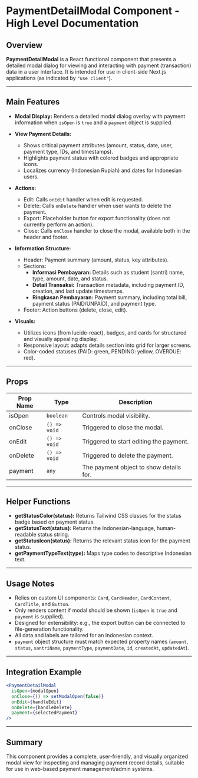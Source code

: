 # PaymentDetailModal Component - High Level Documentation

## Overview

**PaymentDetailModal** is a React functional component that presents a detailed modal dialog for viewing and interacting with payment (transaction) data in a user interface. It is intended for use in client-side Next.js applications (as indicated by `"use client"`).

---

## Main Features

- **Modal Display:**
  Renders a detailed modal dialog overlay with payment information when `isOpen` is `true` and a `payment` object is supplied.

- **View Payment Details:**
  - Shows critical payment attributes (amount, status, date, user, payment type, IDs, and timestamps).
  - Highlights payment status with colored badges and appropriate icons.
  - Localizes currency (Indonesian Rupiah) and dates for Indonesian users.

- **Actions:**
  - Edit: Calls `onEdit` handler when edit is requested.
  - Delete: Calls `onDelete` handler when user wants to delete the payment.
  - Export: Placeholder button for export functionality (does not currently perform an action).
  - Close: Calls `onClose` handler to close the modal, available both in the header and footer.

- **Information Structure:**
  - Header: Payment summary (amount, status, key attributes).
  - Sections:
    - **Informasi Pembayaran:** Details such as student (santri) name, type, amount, date, and status.
    - **Detail Transaksi:** Transaction metadata, including payment ID, creation, and last update timestamps.
    - **Ringkasan Pembayaran:** Payment summary, including total bill, payment status (PAID/UNPAID), and payment type.
  - Footer: Action buttons (delete, close, edit).

- **Visuals:**
  - Utilizes icons (from lucide-react), badges, and cards for structured and visually appealing display.
  - Responsive layout: adapts details section into grid for larger screens.
  - Color-coded statuses (PAID: green, PENDING: yellow, OVERDUE: red).

---

## Props

| Prop Name | Type         | Description                             |
| --------- | ------------ | --------------------------------------- |
| isOpen    | `boolean`    | Controls modal visibility.              |
| onClose   | `() => void` | Triggered to close the modal.           |
| onEdit    | `() => void` | Triggered to start editing the payment. |
| onDelete  | `() => void` | Triggered to delete the payment.        |
| payment   | `any`        | The payment object to show details for. |

---

## Helper Functions

- **getStatusColor(status):** Returns Tailwind CSS classes for the status badge based on payment status.
- **getStatusText(status):** Returns the Indonesian-language, human-readable status string.
- **getStatusIcon(status):** Returns the relevant status icon for the payment status.
- **getPaymentTypeText(type):** Maps type codes to descriptive Indonesian text.

---

## Usage Notes

- Relies on custom UI components: `Card`, `CardHeader`, `CardContent`, `CardTitle`, and `Button`.
- Only renders content if modal should be shown (`isOpen` is `true` and `payment` is supplied).
- Designed for extensibility: e.g., the export button can be connected to file-generation functionality.
- All data and labels are tailored for an Indonesian context.
- `payment` object structure must match expected property names (`amount`, `status`, `santriName`, `paymentType`, `paymentDate`, `id`, `createdAt`, `updatedAt`).

---

## Integration Example

```jsx
<PaymentDetailModal
  isOpen={modalOpen}
  onClose={() => setModalOpen(false)}
  onEdit={handleEdit}
  onDelete={handleDelete}
  payment={selectedPayment}
/>
```

---

## Summary

This component provides a complete, user-friendly, and visually organized modal view for inspecting and managing payment record details, suitable for use in web-based payment management/admin systems.
